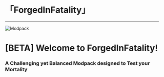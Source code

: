 # 「ForgedInFatality」
---
![Modpack](https://github.com/Mi6kbuttface/ForgedInFatality/blob/main/FiFBanner.gif)
# [BETA] Welcome to ForgedInFatality!
### A Challenging yet Balanced Modpack designed to Test your Mortality

